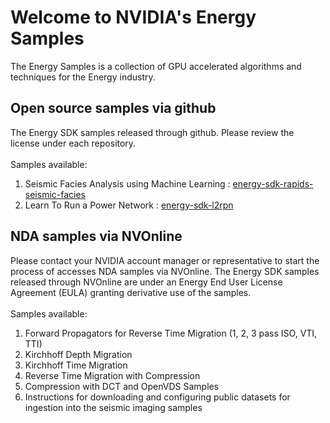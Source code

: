 # Welcome to NVIDIA's Energy Samples
The Energy Samples is a collection of GPU accelerated algorithms and techniques for the Energy industry. 

## Open source samples via github
The Energy SDK samples released through github. Please review the license under each repository.<br>
<br>
Samples available:<br>
1. Seismic Facies Analysis using Machine Learning : [energy-sdk-rapids-seismic-facies](https://github.com:NVIDIA/energy-sdk-rapids-seismic-facies)<br>
2. Learn To Run a Power Network : [energy-sdk-l2rpn](https://github.com:NVIDIA/energy-sdk-l2rpn)<br>

## NDA samples via NVOnline
Please contact your NVIDIA account manager or representative to start the process of accesses NDA samples via NVOnline. The Energy SDK samples released through NVOnline are under an Energy End User License Agreement (EULA) granting derivative use of the samples.<br>
<br>
Samples available:<br>
1. Forward Propagators for Reverse Time Migration (1, 2, 3 pass ISO, VTI, TTI)<br>
2. Kirchhoff Depth Migration<br>
3. Kirchhoff Time Migration<br>
4. Reverse Time Migration with Compression<br>
5. Compression with DCT and OpenVDS Samples<br>
6. Instructions for downloading and configuring public datasets for ingestion into the seismic imaging samples <br>

